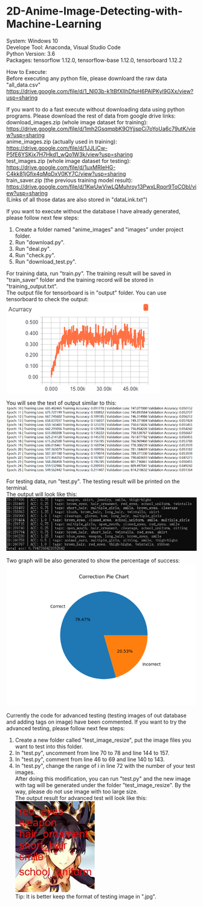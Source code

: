 # 2D-Anime-Image-Detecting-with-Machine-Learning
System: Windows 10   
Develope Tool: Anaconda, Visual Studio Code  
Python Version: 3.6  
Packages: tensorflow 1.12.0, tensorflow-base 1.12.0, tensorboard 1.12.2  

How to Execute:  
Before executing any python file, please downloard the raw data "all_data.csv"  
https://drive.google.com/file/d/1_NI03b-k1tBfXllhDfpH6PAlPKyl9GXx/view?usp=sharing  
  
If you want to do a fast execute without downloading data using python programs. Please download the rest of data from google drive links:  
download_images.zip (whole image dataset for training):  
https://drive.google.com/file/d/1mh2GsqmpbK9OYjjspCi7oYoUa6c79utK/view?usp=sharing  
anime_images.zip (actually used in training):  
https://drive.google.com/file/d/1JJLjCw-P5fE6YSKix7H7Hkd1_wQo1W3k/view?usp=sharing  
test_images.zip (whole image dataset for testing):  
https://drive.google.com/file/d/1uxMRIeHG-C4kk81jGfix4qMqDxV0KY7C/view?usp=sharing  
train_saver.zip (the previous training model result):  
https://drive.google.com/file/d/1KwUwViwLQMuhroy13PwxLRqor9ToCObI/view?usp=sharing  
(Links of all those datas are also stored in "dataLink.txt")  
  
If you want to execute without the database I have already generated, please follow next few steps:  
 1. Create a folder named "anime_images" and "images" under project folder.  
 2. Run "download.py".  
 3. Run "deal.py".  
 4. Run "check.py".  
 5. Run "download_test.py".  
  
 For training data, run "train.py". The training result will be saved in "train_saver" folder and the training record will be stored in "training_output.txt".  
The output file for tensorboard is in "output" folder. You can use tensorboard to check the output:  
![image](https://github.com/TimZRZ/2D-Anime-Image-Detecting-with-Machine-Learning/raw/master/readme_image/tensorboard.png)  
     
You will see the text of output similar to this:  
![image](https://github.com/TimZRZ/2D-Anime-Image-Detecting-with-Machine-Learning/raw/master/readme_image/train.png)  
   
For testing data, run "test.py". The testing result will be printed on the terminal.  
The output will look like this:  
![image](https://github.com/TimZRZ/2D-Anime-Image-Detecting-with-Machine-Learning/raw/master/readme_image/test.png)  
  
Two graph will be also generated to show the percentage of success:  
![image](https://github.com/TimZRZ/2D-Anime-Image-Detecting-with-Machine-Learning/raw/master/readme_image/Figure_1.png)  
  
Currently the code for advanced testing (testing images of out database and adding tags on image) have been commented. If you want to try the advanced testing, please follow next few steps:  
  1. Create a new folder called "test_image_resize", put the image files you want to test into this folder.  
  2. In "test.py", uncomment from line 70 to 78 and line 144 to 157.  
  3. In "test.py", comment from line 46 to 69 and line 140 to 143.  
  4. In "test.py", change the range of i in line 72 with the number of your test images.  
After doing this modification, you can run "test.py" and the new image with tag will be generated under the folder "test_image_resize". By the way, please do not use image with too large size.  
The output result for advanced test will look like this:  
![image](https://github.com/TimZRZ/2D-Anime-Image-Detecting-with-Machine-Learning/raw/master/readme_image/output1.jpg)  
Tip: It is better keep the format of testing image in ".jpg".
